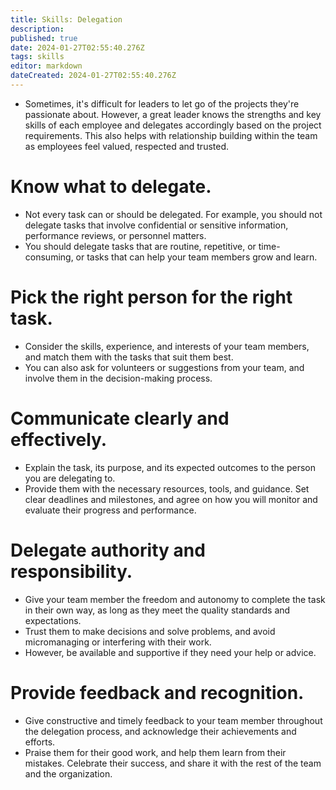 ```yaml
---
title: Skills: Delegation
description: 
published: true
date: 2024-01-27T02:55:40.276Z
tags: skills
editor: markdown
dateCreated: 2024-01-27T02:55:40.276Z
---
```


- Sometimes, it's difficult for leaders to let go of the projects they're passionate about. However, a great leader knows the strengths and key skills of each employee and delegates accordingly based on the project requirements. This also helps with relationship building within the team as employees feel valued, respected and trusted.
# Know what to delegate.
- Not every task can or should be delegated. For example, you should not delegate tasks that involve confidential or sensitive information, performance reviews, or personnel matters.
- You should delegate tasks that are routine, repetitive, or time-consuming, or tasks that can help your team members grow and learn.
# Pick the right person for the right task.
- Consider the skills, experience, and interests of your team members, and match them with the tasks that suit them best.
- You can also ask for volunteers or suggestions from your team, and involve them in the decision-making process.
# Communicate clearly and effectively.
- Explain the task, its purpose, and its expected outcomes to the person you are delegating to.
- Provide them with the necessary resources, tools, and guidance. Set clear deadlines and milestones, and agree on how you will monitor and evaluate their progress and performance.
# Delegate authority and responsibility.
- Give your team member the freedom and autonomy to complete the task in their own way, as long as they meet the quality standards and expectations.
- Trust them to make decisions and solve problems, and avoid micromanaging or interfering with their work.
- However, be available and supportive if they need your help or advice.
# Provide feedback and recognition.
- Give constructive and timely feedback to your team member throughout the delegation process, and acknowledge their achievements and efforts.
- Praise them for their good work, and help them learn from their mistakes. Celebrate their success, and share it with the rest of the team and the organization.
